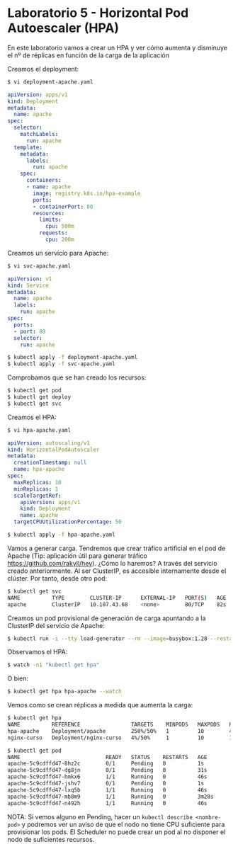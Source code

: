 # Laboratorio 5 - Horizontal Pod Autoescaler (HPA)

En este laboratorio vamos a crear un HPA y ver cómo aumenta y disminuye el nº de réplicas en función de la carga de la aplicación

Creamos el deployment:
```bash
$ vi deployment-apache.yaml
```
```yaml
apiVersion: apps/v1
kind: Deployment
metadata:
  name: apache
spec:
  selector:
    matchLabels:
      run: apache
  template:
    metadata:
      labels:
        run: apache
    spec:
      containers:
      - name: apache
        image: registry.k8s.io/hpa-example
        ports:
        - containerPort: 80
        resources:
          limits:
            cpu: 500m
          requests:
            cpu: 200m
```
Creamos un servicio para Apache:
```bash
$ vi svc-apache.yaml
```
```yaml
apiVersion: v1
kind: Service
metadata:
  name: apache
  labels:
    run: apache
spec:
  ports:
  - port: 80
  selector:
    run: apache
```
```bash
$ kubectl apply -f deployment-apache.yaml
$ kubectl apply -f svc-apache.yaml
```
Comprobamos que se han creado los recursos:
```bash
$ kubectl get pod
$ kubectl get deploy
$ kubectl get svc
```
Creamos el HPA:
```bash
$ vi hpa-apache.yaml
```
```yaml
apiVersion: autoscaling/v1
kind: HorizontalPodAutoscaler
metadata:
  creationTimestamp: null
  name: hpa-apache
spec:
  maxReplicas: 10
  minReplicas: 1
  scaleTargetRef:
    apiVersion: apps/v1
    kind: Deployment
    name: apache
  targetCPUUtilizationPercentage: 50
```
```bash
$ kubectl apply -f hpa-apache.yaml
```

Vamos a generar carga. Tendremos que crear tráfico artificial en el pod de Apache (Tip: aplicación útil para generar tráfico https://github.com/rakyll/hey). ¿Cómo lo haremos? A través del servicio creado anteriormente. Al ser ClusterIP, es accesible internamente desde el clúster. Por tanto, desde otro pod:
```bash
$ kubectl get svc
NAME          TYPE        CLUSTER-IP      EXTERNAL-IP   PORT(S)   AGE
apache        ClusterIP   10.107.43.68    <none>        80/TCP    82s
```
Creamos un pod provisional de generación de carga apuntando a la ClusterIP del servicio de Apache:
```bash
$ kubectl run -i --tty load-generator --rm --image=busybox:1.28 --restart=Never -- /bin/sh -c "while sleep 0.01; do wget -q -O- http://10.107.43.68; done"
```
Observamos el HPA:
```bash
$ watch -n1 "kubectl get hpa"
```
O bien:
```bash
$ kubectl get hpa hpa-apache --watch
```

Vemos como se crean réplicas a medida que aumenta la carga:
```bash
$ kubectl get hpa
NAME          REFERENCE                TARGETS    MINPODS   MAXPODS   REPLICAS   AGE
hpa-apache    Deployment/apache        250%/50%   1         10        4          2m24s
nginx-curso   Deployment/nginx-curso   4%/50%     1         10        1          33m

$ kubectl get pod
NAME                           READY   STATUS    RESTARTS   AGE
apache-5c9cdffd47-8hz2c        0/1     Pending   0          1s
apache-5c9cdffd47-dg8jn        0/1     Pending   0          31s
apache-5c9cdffd47-hmkx6        1/1     Running   0          46s
apache-5c9cdffd47-jshv7        0/1     Pending   0          1s
apache-5c9cdffd47-lxq5b        1/1     Running   0          46s
apache-5c9cdffd47-mb8m9        1/1     Running   0          3m28s
apache-5c9cdffd47-n492h        1/1     Running   0          46s
```
NOTA: Si vemos alguno en Pending, hacer un `kubectl describe <nombre-pod>` y podremos ver un aviso de que el nodo no tiene CPU suficiente para provisionar los pods. El Scheduler no puede crear un pod al no disponer el nodo de suficientes recursos.

